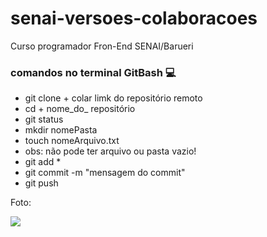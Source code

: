 # senai-versoes-colaboracoes
Curso programador Fron-End SENAI/Barueri

### comandos no terminal GitBash :computer:

- git clone + colar limk do repositório remoto
- cd + nome_do_ repositório
- git status
- mkdir nomePasta
- touch nomeArquivo.txt
- obs: não pode ter arquivo ou pasta vazio!
- git add *
- git commit -m "mensagem do commit"
- git push   

Foto:

![](C:\Users\luizb\Documents\senai-versoes-colaboracoes\imagens\Senai-Barueri.jpg)
